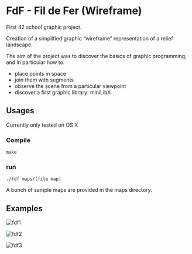 # FdF - Fil de Fer (Wireframe)

First 42 school graphic project.

Creation of a simplified graphic “wireframe” representation of a relief landscape.

The aim of the project was to discover the basics of graphic programming, and in particular how to:
* place points in space
* join them with segments
* observe the scene from a particular viewpoint
* discover a first graphic library: miniLibX

## Usages
Currently only tested on OS X

### Compile
```
make
```
### run
```
./fdf maps/[file map]
```
A bunch of sample maps are provided in the maps directory.

## Examples

![fdf1](https://user-images.githubusercontent.com/28509576/38149586-67258326-345b-11e8-9601-6a1381f1d5e0.png)

![fdf2](https://user-images.githubusercontent.com/28509576/38149587-673dbafe-345b-11e8-955e-befdd08a87df.png)

![fdf3](https://user-images.githubusercontent.com/28509576/38149588-67574ee2-345b-11e8-98c4-eae755d8d7e1.png)
